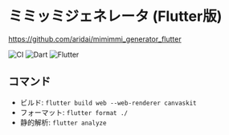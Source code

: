 # ミミッミジェネレータ (Flutter版)

https://github.com/aridai/mimimmi_generator_flutter

![CI](https://github.com/aridai/mimimmi_generator_flutter/workflows/CI/badge.svg)
![Dart](https://img.shields.io/static/v1?label=language&message=Dart&color=00B4AB)
![Flutter](https://img.shields.io/static/v1?label=framework&message=Flutter&color=46CAF9)

## コマンド

* ビルド: `flutter build web --web-renderer canvaskit`
* フォーマット: `flutter format ./`
* 静的解析: `flutter analyze`
